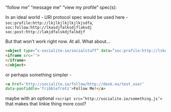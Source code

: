 “follow me” “message me” “view my profile” spec(s):

In an ideal world - URI protocol spec would be used here - ```soc:profile:http://lkjlkjlkjlkjlkjsdfa```, ```soc:follow:http://lkasdjfalksdjflaksdj``` ```soc:post:http://lakjdfalskdjfalkdjf```

But that won’t work right now. At all. What about...

```html
<object type=”x-socialite-io/socialstuff” data=”soc:profile:http://lskdjflskdjflksdjf”>
<iframe src=’’>
</iframe>
</object>
```

or perhaps something simpler - 

```html
<a href='http://socialite.io/follow/http://desk.nu/test_user'
data-poofiddle='fribblefrotz'>Follow Me!</a>
```

maybe with an optional ```<script src=’http://socialite.io/something.js’>``` that makes that linkie thing more cool?